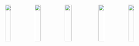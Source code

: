 <img src="readme/twitter.svg" width="19.5%" height=120><img src="readme/linkedin.svg" width="19.4%" height=120><img src="readme/logo.svg" width="22%" height=120><img src="readme/youtube.svg" width="19.5%" height=120><img src="readme/twitch.svg" width="19.5%" height=120>
